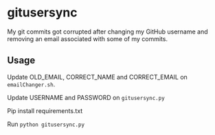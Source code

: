 # gitusersync

My git commits got corrupted after changing my GitHub username and removing an email associated with some of my commits.

## Usage
Update OLD_EMAIL, CORRECT_NAME and CORRECT_EMAIL on `emailChanger.sh`.

Update USERNAME and PASSWORD on `gitusersync.py`

Pip install requirements.txt

Run `python gitusersync.py`